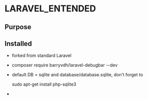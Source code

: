 # LARAVEL_ENTENDED

## Purpose

## Installed

* forked from standard Laravel
* composer require barryvdh/laravel-debugbar --dev
* default DB = sqlite and database/database.sqlite, don't forget to

	sudo apt-get install php-sqlite3

*